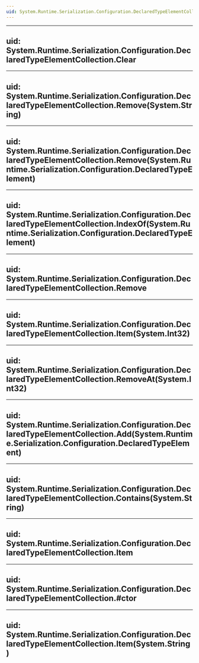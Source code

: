 ```yaml
---
uid: System.Runtime.Serialization.Configuration.DeclaredTypeElementCollection
---
```


---
uid: System.Runtime.Serialization.Configuration.DeclaredTypeElementCollection.Clear
---

---
uid: System.Runtime.Serialization.Configuration.DeclaredTypeElementCollection.Remove(System.String)
---

---
uid: System.Runtime.Serialization.Configuration.DeclaredTypeElementCollection.Remove(System.Runtime.Serialization.Configuration.DeclaredTypeElement)
---

---
uid: System.Runtime.Serialization.Configuration.DeclaredTypeElementCollection.IndexOf(System.Runtime.Serialization.Configuration.DeclaredTypeElement)
---

---
uid: System.Runtime.Serialization.Configuration.DeclaredTypeElementCollection.Remove
---

---
uid: System.Runtime.Serialization.Configuration.DeclaredTypeElementCollection.Item(System.Int32)
---

---
uid: System.Runtime.Serialization.Configuration.DeclaredTypeElementCollection.RemoveAt(System.Int32)
---

---
uid: System.Runtime.Serialization.Configuration.DeclaredTypeElementCollection.Add(System.Runtime.Serialization.Configuration.DeclaredTypeElement)
---

---
uid: System.Runtime.Serialization.Configuration.DeclaredTypeElementCollection.Contains(System.String)
---

---
uid: System.Runtime.Serialization.Configuration.DeclaredTypeElementCollection.Item
---

---
uid: System.Runtime.Serialization.Configuration.DeclaredTypeElementCollection.#ctor
---

---
uid: System.Runtime.Serialization.Configuration.DeclaredTypeElementCollection.Item(System.String)
---
